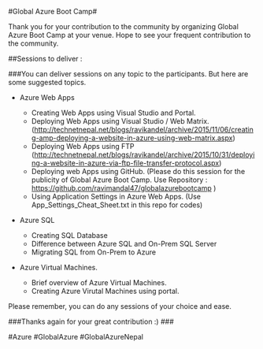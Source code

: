 
#Global Azure Boot Camp#

Thank you for your contribution to the community by organizing Global Azure Boot Camp at your venue. Hope to see your frequent  contribution to the community. 

##Sessions to deliver : 
  
###You can deliver sessions on any topic to the participants. But here are some suggested topics. 

 * Azure Web Apps
    * Creating Web Apps using Visual Studio and Portal. 
    * Deploying Web Apps using Visual Studio / Web Matrix. (http://technetnepal.net/blogs/ravikandel/archive/2015/11/06/creating-amp-deploying-a-website-in-azure-using-web-matrix.aspx)
    * Deploying Web Apps using FTP (http://technetnepal.net/blogs/ravikandel/archive/2015/10/31/deploying-a-website-in-azure-via-ftp-file-transfer-protocol.aspx)
    * Deploying web Apps using GitHub. (Please do this session for the publicity of Global Azure Boot Camp. Use Repository : https://github.com/ravimandal47/globalazurebootcamp ) 
    * Using Application Settings in Azure Web Apps. (Use App_Settings_Cheat_Sheet.txt in this repo for codes)
   
 * Azure SQL 
    * Creating SQL Database
    * Difference between Azure SQL and On-Prem SQL Server
    * Migrating SQL from On-Prem to Azure 
 
 * Azure Virtual Machines. 
    * Brief overview of Azure Virtual Machines. 
    * Creating Azure Virutal Machines using portal. 

Please remember, you can do any sessions of your choice and ease. 

###Thanks again for your great contribution :) ###

#Azure #GlobalAzure #GlobalAzureNepal  
